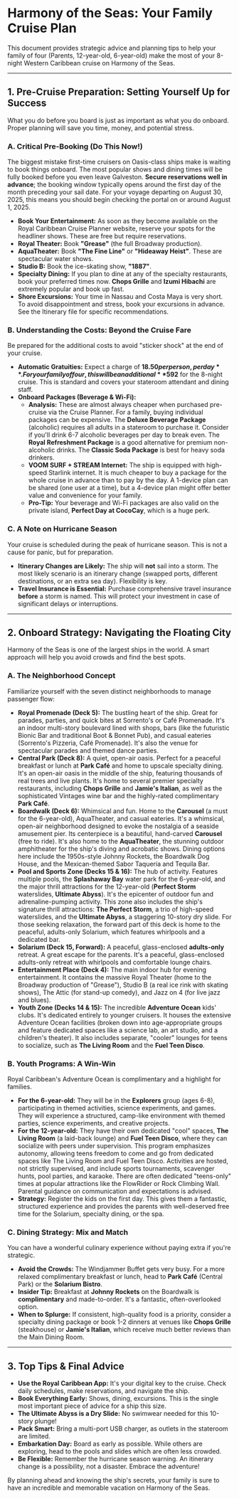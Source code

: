 
# Harmony of the Seas: Your Family Cruise Plan

This document provides strategic advice and planning tips to help your family of four (Parents, 12-year-old, 6-year-old) make the most of your 8-night Western Caribbean cruise on Harmony of the Seas.

---

## 1. Pre-Cruise Preparation: Setting Yourself Up for Success

What you do before you board is just as important as what you do onboard. Proper planning will save you time, money, and potential stress.

### **A. Critical Pre-Booking (Do This Now!)**

The biggest mistake first-time cruisers on Oasis-class ships make is waiting to book things onboard. The most popular shows and dining times will be fully booked before you even leave Galveston. **Secure reservations well in advance**; the booking window typically opens around the first day of the month preceding your sail date. For your voyage departing on August 30, 2025, this means you should begin checking the portal on or around August 1, 2025.

*   **Book Your Entertainment:** As soon as they become available on the Royal Caribbean Cruise Planner website, reserve your spots for the headliner shows. These are free but require reservations.
  * **Royal Theater:** Book **"Grease"** (the full Broadway production).
  * **AquaTheater:** Book **"The Fine Line"** or **"Hideaway Heist"**. These are spectacular water shows.
  * **Studio B:** Book the ice-skating show, **"1887"**.
* **Specialty Dining:** If you plan to dine at any of the specialty restaurants, book your preferred times now. **Chops Grille** and **Izumi Hibachi** are extremely popular and book up fast.
* **Shore Excursions:** Your time in Nassau and Costa Maya is very short. To avoid disappointment and stress, book your excursions in advance. See the Itinerary file for specific recommendations.

### **B. Understanding the Costs: Beyond the Cruise Fare**

Be prepared for the additional costs to avoid "sticker shock" at the end of your cruise.

* **Automatic Gratuities:** Expect a charge of **$18.50 per person, per day**. For your family of four, this will be an additional **$592** for the 8-night cruise. This is standard and covers your stateroom attendant and dining staff.
* **Onboard Packages (Beverage & Wi-Fi):**
  * **Analysis:** These are almost always cheaper when purchased pre-cruise via the Cruise Planner. For a family, buying individual packages can be expensive. The **Deluxe Beverage Package** (alcoholic) requires all adults in a stateroom to purchase it. Consider if you'll drink 6-7 alcoholic beverages per day to break even. The **Royal Refreshment Package** is a good alternative for premium non-alcoholic drinks. The **Classic Soda Package** is best for heavy soda drinkers.
  * **VOOM SURF + STREAM Internet:** The ship is equipped with high-speed Starlink internet. It is much cheaper to buy a package for the whole cruise in advance than to pay by the day. A 1-device plan can be shared (one user at a time), but a 4-device plan might offer better value and convenience for your family.
  * **Pro-Tip:** Your beverage and Wi-Fi packages are also valid on the private island, **Perfect Day at CocoCay**, which is a huge perk.

### **C. A Note on Hurricane Season**

Your cruise is scheduled during the peak of hurricane season. This is not a cause for panic, but for preparation.

* **Itinerary Changes are Likely:** The ship will **not** sail into a storm. The most likely scenario is an itinerary change (swapped ports, different destinations, or an extra sea day). Flexibility is key.
* **Travel Insurance is Essential:** Purchase comprehensive travel insurance **before** a storm is named. This will protect your investment in case of significant delays or interruptions.

---

## 2. Onboard Strategy: Navigating the Floating City

Harmony of the Seas is one of the largest ships in the world. A smart approach will help you avoid crowds and find the best spots.

### **A. The Neighborhood Concept**

Familiarize yourself with the seven distinct neighborhoods to manage passenger flow:

* **Royal Promenade (Deck 5):** The bustling heart of the ship. Great for parades, parties, and quick bites at Sorrento's or Café Promenade. It's an indoor multi-story boulevard lined with shops, bars (like the futuristic Bionic Bar and traditional Boot & Bonnet Pub), and casual eateries (Sorrento's Pizzeria, Café Promenade). It's also the venue for spectacular parades and themed dance parties.
* **Central Park (Deck 8):** A quiet, open-air oasis. Perfect for a peaceful breakfast or lunch at **Park Café** and home to upscale specialty dining. It's an open-air oasis in the middle of the ship, featuring thousands of real trees and live plants. It's home to several premier specialty restaurants, including **Chops Grille** and **Jamie's Italian**, as well as the sophisticated Vintages wine bar and the highly-rated complimentary **Park Café**.
* **Boardwalk (Deck 6):** Whimsical and fun. Home to the **Carousel** (a must for the 6-year-old), AquaTheater, and casual eateries. It's a whimsical, open-air neighborhood designed to evoke the nostalgia of a seaside amusement pier. Its centerpiece is a beautiful, hand-carved **Carousel** (free to ride). It's also home to the **AquaTheater**, the stunning outdoor amphitheater for the ship's diving and acrobatic shows. Dining options here include the 1950s-style Johnny Rockets, the Boardwalk Dog House, and the Mexican-themed Sabor Taqueria and Tequila Bar.
* **Pool and Sports Zone (Decks 15 & 16):** The hub of activity. Features multiple pools, the **Splashaway Bay** water park for the 6-year-old, and the major thrill attractions for the 12-year-old (**Perfect Storm** waterslides, **Ultimate Abyss**). It's the epicenter of outdoor fun and adrenaline-pumping activity. This zone also includes the ship's signature thrill attractions: **The Perfect Storm**, a trio of high-speed waterslides, and the **Ultimate Abyss**, a staggering 10-story dry slide. For those seeking relaxation, the forward part of this deck is home to the peaceful, adults-only Solarium, which features whirlpools and a dedicated bar.
* **Solarium (Deck 15, Forward):** A peaceful, glass-enclosed **adults-only** retreat. A great escape for the parents. It's a peaceful, glass-enclosed adults-only retreat with whirlpools and comfortable lounge chairs.
* **Entertainment Place (Deck 4):** The main indoor hub for evening entertainment. It contains the massive Royal Theater (home to the Broadway production of "Grease"), Studio B (a real ice rink with skating shows), The Attic (for stand-up comedy), and Jazz on 4 (for live jazz and blues).
* **Youth Zone (Decks 14 & 15):** The incredible **Adventure Ocean** kids' clubs. It's dedicated entirely to younger cruisers. It houses the extensive Adventure Ocean facilities (broken down into age-appropriate groups and feature dedicated spaces like a science lab, an art studio, and a children's theater). It also includes separate, "cooler" lounges for teens to socialize, such as **The Living Room** and the **Fuel Teen Disco**.

### **B. Youth Programs: A Win-Win**

Royal Caribbean's Adventure Ocean is complimentary and a highlight for families.

* **For the 6-year-old:** They will be in the **Explorers** group (ages 6-8), participating in themed activities, science experiments, and games. They will experience a structured, camp-like environment with themed parties, science experiments, and creative projects.
* **For the 12-year-old:** They have their own dedicated "cool" spaces, **The Living Room** (a laid-back lounge) and **Fuel Teen Disco**, where they can socialize with peers under supervision. This program emphasizes autonomy, allowing teens freedom to come and go from dedicated spaces like The Living Room and Fuel Teen Disco. Activities are hosted, not strictly supervised, and include sports tournaments, scavenger hunts, pool parties, and karaoke. There are often dedicated "teens-only" times at popular attractions like the FlowRider or Rock Climbing Wall. Parental guidance on communication and expectations is advised.
* **Strategy:** Register the kids on the first day. This gives them a fantastic, structured experience and provides the parents with well-deserved free time for the Solarium, specialty dining, or the spa.

### **C. Dining Strategy: Mix and Match**

You can have a wonderful culinary experience without paying extra if you're strategic.

* **Avoid the Crowds:** The Windjammer Buffet gets very busy. For a more relaxed complimentary breakfast or lunch, head to **Park Café** (Central Park) or the **Solarium Bistro**.
* **Insider Tip:** Breakfast at **Johnny Rockets** on the Boardwalk is **complimentary** and made-to-order. It's a fantastic, often-overlooked option.
* **When to Splurge:** If consistent, high-quality food is a priority, consider a specialty dining package or book 1-2 dinners at venues like **Chops Grille** (steakhouse) or **Jamie's Italian**, which receive much better reviews than the Main Dining Room.

---

## 3. Top Tips & Final Advice

* **Use the Royal Caribbean App:** It's your digital key to the cruise. Check daily schedules, make reservations, and navigate the ship.
* **Book Everything Early:** Shows, dining, excursions. This is the single most important piece of advice for a ship this size.
* **The Ultimate Abyss is a Dry Slide:** No swimwear needed for this 10-story plunge!
* **Pack Smart:** Bring a multi-port USB charger, as outlets in the stateroom are limited.
* **Embarkation Day:** Board as early as possible. While others are exploring, head to the pools and slides which are often less crowded.
* **Be Flexible:** Remember the hurricane season warning. An itinerary change is a possibility, not a disaster. Embrace the adventure!

By planning ahead and knowing the ship's secrets, your family is sure to have an incredible and memorable vacation on Harmony of the Seas.
